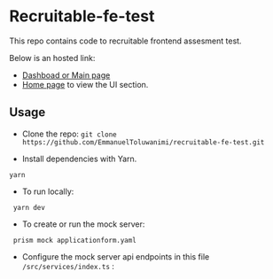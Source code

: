 # Recruitable-fe-test

This repo contains code to recruitable frontend assesment test.

Below is an hosted link:

- [Dashboad or Main page](https://recruitable-fe-test.netlify.app/)
- [Home page](https://recruitable-fe-test.netlify.app/home) to view the UI section.

## Usage

- Clone the repo:
`git clone https://github.com/EmmanuelToluwanimi/recruitable-fe-test.git`

- Install dependencies with Yarn.
```
yarn
```

- To run locally:
```
 yarn dev
```

- To create or run the mock server:
```
 prism mock applicationform.yaml
```

- Configure the mock server api endpoints in this file `/src/services/index.ts` :
